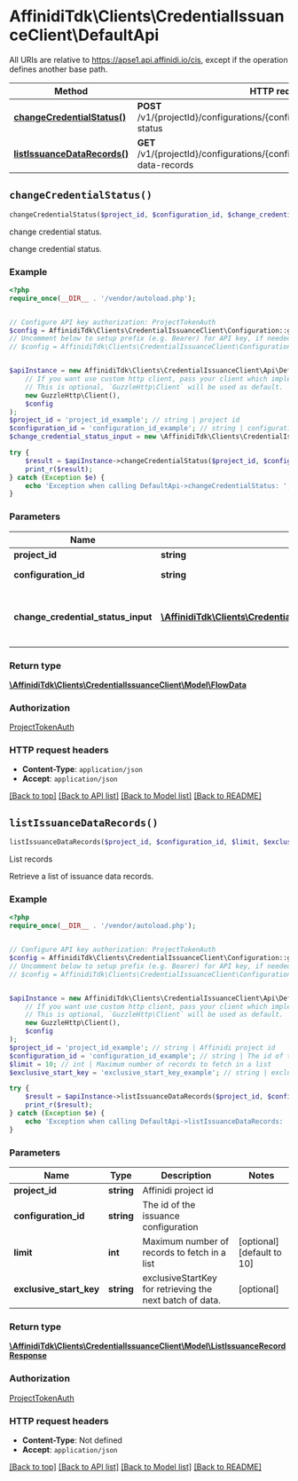 # AffinidiTdk\Clients\CredentialIssuanceClient\DefaultApi

All URIs are relative to https://apse1.api.affinidi.io/cis, except if the operation defines another base path.

| Method | HTTP request | Description |
| ------------- | ------------- | ------------- |
| [**changeCredentialStatus()**](DefaultApi.md#changeCredentialStatus) | **POST** /v1/{projectId}/configurations/{configurationId}/issuance/change-status | change credential status. |
| [**listIssuanceDataRecords()**](DefaultApi.md#listIssuanceDataRecords) | **GET** /v1/{projectId}/configurations/{configurationId}/issuance/issuance-data-records | List records |


## `changeCredentialStatus()`

```php
changeCredentialStatus($project_id, $configuration_id, $change_credential_status_input): \AffinidiTdk\Clients\CredentialIssuanceClient\Model\FlowData
```

change credential status.

change credential status.

### Example

```php
<?php
require_once(__DIR__ . '/vendor/autoload.php');


// Configure API key authorization: ProjectTokenAuth
$config = AffinidiTdk\Clients\CredentialIssuanceClient\Configuration::getDefaultConfiguration()->setApiKey('authorization', 'YOUR_API_KEY');
// Uncomment below to setup prefix (e.g. Bearer) for API key, if needed
// $config = AffinidiTdk\Clients\CredentialIssuanceClient\Configuration::getDefaultConfiguration()->setApiKeyPrefix('authorization', 'Bearer');


$apiInstance = new AffinidiTdk\Clients\CredentialIssuanceClient\Api\DefaultApi(
    // If you want use custom http client, pass your client which implements `GuzzleHttp\ClientInterface`.
    // This is optional, `GuzzleHttp\Client` will be used as default.
    new GuzzleHttp\Client(),
    $config
);
$project_id = 'project_id_example'; // string | project id
$configuration_id = 'configuration_id_example'; // string | configuration id
$change_credential_status_input = new \AffinidiTdk\Clients\CredentialIssuanceClient\Model\ChangeCredentialStatusInput(); // \AffinidiTdk\Clients\CredentialIssuanceClient\Model\ChangeCredentialStatusInput | Request body for changing credential status

try {
    $result = $apiInstance->changeCredentialStatus($project_id, $configuration_id, $change_credential_status_input);
    print_r($result);
} catch (Exception $e) {
    echo 'Exception when calling DefaultApi->changeCredentialStatus: ', $e->getMessage(), PHP_EOL;
}
```

### Parameters

| Name | Type | Description  | Notes |
| ------------- | ------------- | ------------- | ------------- |
| **project_id** | **string**| project id | |
| **configuration_id** | **string**| configuration id | |
| **change_credential_status_input** | [**\AffinidiTdk\Clients\CredentialIssuanceClient\Model\ChangeCredentialStatusInput**](../Model/ChangeCredentialStatusInput.md)| Request body for changing credential status | |

### Return type

[**\AffinidiTdk\Clients\CredentialIssuanceClient\Model\FlowData**](../Model/FlowData.md)

### Authorization

[ProjectTokenAuth](../../README.md#ProjectTokenAuth)

### HTTP request headers

- **Content-Type**: `application/json`
- **Accept**: `application/json`

[[Back to top]](#) [[Back to API list]](../../README.md#endpoints)
[[Back to Model list]](../../README.md#models)
[[Back to README]](../../README.md)

## `listIssuanceDataRecords()`

```php
listIssuanceDataRecords($project_id, $configuration_id, $limit, $exclusive_start_key): \AffinidiTdk\Clients\CredentialIssuanceClient\Model\ListIssuanceRecordResponse
```

List records

Retrieve a list of issuance data records.

### Example

```php
<?php
require_once(__DIR__ . '/vendor/autoload.php');


// Configure API key authorization: ProjectTokenAuth
$config = AffinidiTdk\Clients\CredentialIssuanceClient\Configuration::getDefaultConfiguration()->setApiKey('authorization', 'YOUR_API_KEY');
// Uncomment below to setup prefix (e.g. Bearer) for API key, if needed
// $config = AffinidiTdk\Clients\CredentialIssuanceClient\Configuration::getDefaultConfiguration()->setApiKeyPrefix('authorization', 'Bearer');


$apiInstance = new AffinidiTdk\Clients\CredentialIssuanceClient\Api\DefaultApi(
    // If you want use custom http client, pass your client which implements `GuzzleHttp\ClientInterface`.
    // This is optional, `GuzzleHttp\Client` will be used as default.
    new GuzzleHttp\Client(),
    $config
);
$project_id = 'project_id_example'; // string | Affinidi project id
$configuration_id = 'configuration_id_example'; // string | The id of the issuance configuration
$limit = 10; // int | Maximum number of records to fetch in a list
$exclusive_start_key = 'exclusive_start_key_example'; // string | exclusiveStartKey for retrieving the next batch of data.

try {
    $result = $apiInstance->listIssuanceDataRecords($project_id, $configuration_id, $limit, $exclusive_start_key);
    print_r($result);
} catch (Exception $e) {
    echo 'Exception when calling DefaultApi->listIssuanceDataRecords: ', $e->getMessage(), PHP_EOL;
}
```

### Parameters

| Name | Type | Description  | Notes |
| ------------- | ------------- | ------------- | ------------- |
| **project_id** | **string**| Affinidi project id | |
| **configuration_id** | **string**| The id of the issuance configuration | |
| **limit** | **int**| Maximum number of records to fetch in a list | [optional] [default to 10] |
| **exclusive_start_key** | **string**| exclusiveStartKey for retrieving the next batch of data. | [optional] |

### Return type

[**\AffinidiTdk\Clients\CredentialIssuanceClient\Model\ListIssuanceRecordResponse**](../Model/ListIssuanceRecordResponse.md)

### Authorization

[ProjectTokenAuth](../../README.md#ProjectTokenAuth)

### HTTP request headers

- **Content-Type**: Not defined
- **Accept**: `application/json`

[[Back to top]](#) [[Back to API list]](../../README.md#endpoints)
[[Back to Model list]](../../README.md#models)
[[Back to README]](../../README.md)

